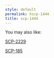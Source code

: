 ```yaml
---
style: default
permalink: Xscp-1444
title: scp-1444
---
```

You may also like:

[SCP-2229](http://scp-wiki.net/scp-2229)

[SCP-185](http://scp-wiki.net/scp-185)
